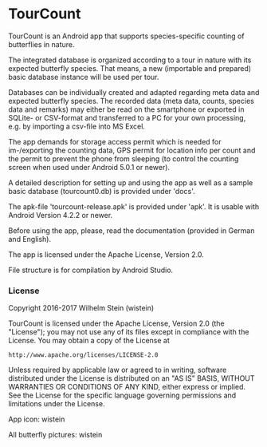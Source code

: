 # TourCount

TourCount is an Android app that supports species-specific counting of butterflies in nature.

The integrated database is organized according to a tour in nature with its expected butterfly species. That means, a new (importable and prepared) basic database instance will be used per tour.

Databases can be individually created and adapted regarding meta data and expected butterfly species. The recorded data (meta data, counts, species data and remarks) may either be read on the smartphone or exported in SQLite- or CSV-format and transferred to a PC for your own processing, e.g. by importing a csv-file into MS Excel.

The app demands for storage access permit which is needed for im-/exporting the counting data, GPS permit for location info per count and the permit to prevent the phone from sleeping (to control the counting screen when used under Android 5.0.1 or newer).

A detailed description for setting up and using the app as well as a sample basic database (tourcount0.db) is provided under 'docs'.

The apk-file 'tourcount-release.apk' is provided under 'apk'. It is usable with Android Version 4.2.2 or newer.

Before using the app, please, read the documentation (provided in German and English).

The app is licensed under the Apache License, Version 2.0.

File structure is for compilation by Android Studio.

### License

Copyright 2016-2017 Wilhelm Stein (wistein)

TourCount is licensed under the Apache License, Version 2.0 (the "License");
you may not use any of its files except in compliance with the License.
You may obtain a copy of the License at

    http://www.apache.org/licenses/LICENSE-2.0

Unless required by applicable law or agreed to in writing, software
distributed under the License is distributed on an "AS IS" BASIS,
WITHOUT WARRANTIES OR CONDITIONS OF ANY KIND, either express or implied.
See the License for the specific language governing permissions and
limitations under the License.

App icon: wistein

All butterfly pictures: wistein
